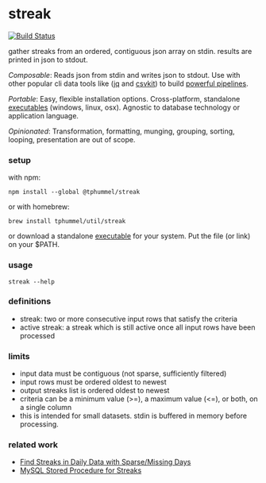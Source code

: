 # streak

[![Build Status](https://travis-ci.org/tphummel/streak.svg?branch=master)](https://travis-ci.org/tphummel/streak)

gather streaks from an ordered, contiguous json array on stdin. results are printed in json to stdout.

*Composable*: Reads json from stdin and writes json to stdout. Use with other popular cli data tools like ([jq](https://stedolan.github.io/jq/) and [csvkit](https://csvkit.readthedocs.io/en/1.0.2/)) to build [powerful pipelines](https://gist.github.com/tphummel/0045124009192f59dcd4c90df7f9eec6).

*Portable*: Easy, flexible installation options. Cross-platform, standalone [executables](https://github.com/tphummel/streak/releases/latest) (windows, linux, osx). Agnostic to database technology or application language.

*Opinionated*: Transformation, formatting, munging, grouping, sorting, looping, presentation are out of scope.

### setup

with npm:
```
npm install --global @tphummel/streak
```

or with homebrew:

```
brew install tphummel/util/streak
```

or download a standalone [executable](https://github.com/tphummel/streak/releases/latest) for your system. Put the file (or link) on your $PATH.

### usage

```
streak --help
```

### definitions
- streak: two or more consecutive input rows that satisfy the criteria
- active streak: a streak which is still active once all input rows have been processed

### limits
- input data must be contiguous (not sparse, sufficiently filtered)
- input rows must be ordered oldest to newest
- output streaks list is ordered oldest to newest
- criteria can be a minimum value (>=), a maximum value (<=), or both, on a single column
- this is intended for small datasets. stdin is buffered in memory before processing.

### related work
- [Find Streaks in Daily Data with Sparse/Missing Days](https://gist.github.com/tphummel/0045124009192f59dcd4c90df7f9eec6)
- [MySQL Stored Procedure for Streaks](https://github.com/tphummel/tetris-report/blob/master/PyTom/Data/procs/player_perf_streaks.sql)
